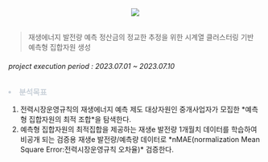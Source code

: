 <div align= "center">
    <img src="https://capsule-render.vercel.app/api?type=slice&color=0:d4e3fe,100:000000&height=120&text=Big-Contest&animation=fadeIn&fontColor=bcc2d2&fontSize=90" />
</div><br>

> 재생에너지 발전량 예측 정산금의 정교한 추정을 위한 시계열 클러스터링 기반 예측형 집합자원 생성

###### project execution period : 2023.07.01 ~ 2023.07.10
<div style="font-weight: 700; font-size: 15px; text-align: left; color: #c9d1d9;"> <li> 분석목표 </div> 
<ol>
    <li>전력시장운영규칙의 재생에너지 예측 제도 대상자원인 중개사업자가 모집한
*예측형 집합자원의 최적 조합*을 탐색한다.</li>
    <li> 예측형 집합자원의 최적집합을 제공하는 재생e 발전량 1개월치 데이터를 학습하여
비공개 되는 검증용 재생e 발전량/예측량 데이터로 *nMAE(normalization Mean Square Error:전력시장운영규칙 오차율)* 검증한다.</li>
</ol>
